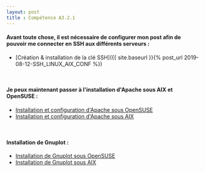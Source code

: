 ```yaml
---
layout: post
title : Compétence A3.2.1
---
```


#### __Avant toute chose, il est nécessaire de configurer mon post afin de pouvoir me connecter en SSH aux différents serveurs :__

- [Création & installation de la clé SSH]({{ site.baseurl }}{% post_url 2019-08-12-SSH_LINUX_AIX_CONF %})

&nbsp;
#### __Je peux maintenant passer à l'installation d'Apache sous AIX et OpenSUSE :__

- [Installation et configuration d'Apache sous OpenSUSE]()
- [Installation et configuration d'Apache sous AIX]()

&nbsp;
####  __Installation de Gnuplot :__

- [Installation de Gnuplot sous OpenSUSE]()
- [Installation de Gnuplot sous AIX]()


